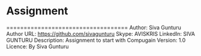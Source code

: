 # Assignment
===================================
Author: Siva Gunturu
Author URL: https://github.com/sivagunturu
Skype: AVISKRIS
LinkedIn: SIVA GUNTURU
Description: Assignment to start with Compugain
Version: 1.0
Licence: By Siva Gunturu


